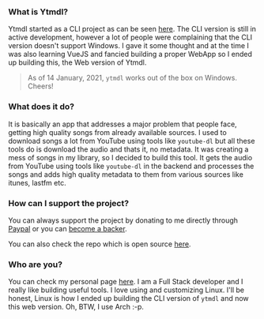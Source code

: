 ### What is Ytmdl?

Ytmdl started as a CLI project as can be seen [here](https://github.com/deepjyoti30/ytmdl). The CLI version is still in active development, however a lot of people were complaining that the CLI version doesn't support Windows. I gave it some thought and at the time I was also learning VueJS and fancied building a proper WebApp so I ended up building this, the Web version of Ytmdl.

> As of 14 January, 2021, `ytmdl` works out of the box on Windows. Cheers!

### What does it do?

It is basically an app that addresses a major problem that people face, getting high quality songs from already available sources. I used to download songs a lot from YouTube using tools like `youtube-dl` but all these tools do is download the audio and thats it, no metadata. It was creating a mess of songs in my library, so I decided to build this tool. It gets the audio from YouTube using tools like `youtube-dl` in the backend and processes the songs and adds high quality metadata to them from various sources like itunes, lastfm etc.

### How can I support the project?

You can always support the project by donating to me directly through [Paypal](https://paypal.me/deepjyoti30) or you can [become a backer](https://opencollective.com/ytmdl#backer).

You can also check the repo which is open source [here](https://github.com/deepjyoti30/ytmdl).

### Who are you?

You can check my personal page [here](https://deepjyoti30.dev). I am a Full Stack developer and I really like building useful tools. I love using and customizing Linux. I'll be honest, Linux is how I ended up building the CLI version of `ytmdl` and now this web version. Oh, BTW, I use Arch :-p.